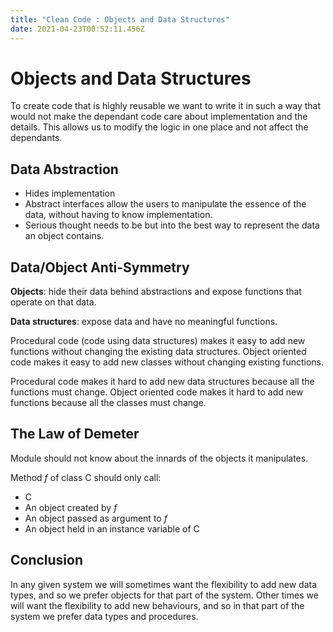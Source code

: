 ```yaml
---
title: "Clean Code : Objects and Data Structures"
date: 2021-04-23T00:52:11.456Z
---
```

# Objects and Data Structures

To create code that is highly reusable we want to write it in such a way that would not make the dependant code care about implementation and the details. This allows us to modify the logic in one place and not affect the dependants.

## Data Abstraction

* Hides implementation
* Abstract interfaces allow the users to manipulate the essence of the data, without having to know implementation.
* Serious thought needs to be but into the best way to represent the data an object contains. 

## Data/Object Anti-Symmetry

**Objects**: hide their data behind abstractions and expose functions that operate on that data.

**Data structures**: expose data and have no meaningful functions.

Procedural code (code using data structures) makes it easy to add new functions without changing the existing data structures. Object oriented code makes it easy to add new classes without changing existing functions.

Procedural code makes it hard to add new data structures because all the functions must change. Object oriented code makes it hard to add new functions because all the classes must change.

## The Law of Demeter

Module should not know about the innards of the objects it manipulates.

Method *f* of class C should only call:

* C
* An object created by *f*
* An object passed as argument to *f*
* An object held in an instance variable of C

## Conclusion

In any given system we will sometimes want the flexibility to add new data types, and so we prefer objects for that part of the system. Other times we will want the flexibility to add new behaviours, and so in that part of the system we prefer data types and procedures.














